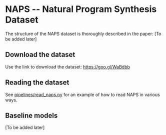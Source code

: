 # NAPS -- Natural Program Synthesis Dataset
The structure of the NAPS dataset is thoroughly described in the paper: [To be added later]

## Download the dataset
Use the link to download the dataset: https://goo.gl/WaBdbb

## Reading the dataset
See [pipelines/read_naps.py](pipelines/read_naps.py) for an example of how to read NAPS in various ways.

## Baseline models
[To be added later]